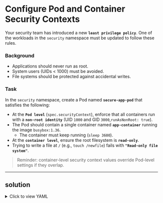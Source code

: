 # Configure Pod and Container Security Contexts

Your security team has introduced a new **`least privilege policy`**. One of the workloads in the `security` namespace must be updated to follow these rules.

### Background

* Applications should never run as root.
* System users (UIDs < 1000) must be avoided.
* File systems should be protected against accidental writes.

### Task

In the `security` namespace, create a Pod named **`secure-app-pod`** that satisfies the following:

* At the **`Pod level`** (`spec.securityContext`), enforce that all containers run with a **`non-root identity`** (UID `1000` and GID `3000`,`runAsNonRoot: true`).
* The Pod should contain a single container named **`app-container`** running the image `busybox:1.36`.
  * The container must keep running (`sleep 3600`).
* At the **`container level`**, ensure the root filesystem is **`read-only`**.
* Trying to write a file at `/` (e.g., `touch /newfile`) fails with **`"Read-only file system"`**.

> Reminder: container-level security context values override Pod-level settings if they overlap.

---

## solution

<details>
<summary>Click to view YAML</summary>

```yaml
apiVersion: v1
kind: Pod
metadata:
  name: secure-app-pod
  namespace: security
spec:
  securityContext:
    runAsUser: 1000
    runAsGroup: 3000
    runAsNonRoot: true
  containers:
  - name: app-container
    image: busybox:1.36
    command: ["/bin/sh","-c","sleep 3600"]
    securityContext:
      readOnlyRootFilesystem: true
```


```bash
kubectl exec -n security secure-app-pod -c app-container -- sh -c 'touch /newfile'
```
</details> 
